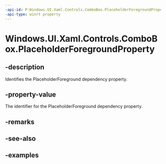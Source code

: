 ```yaml
---
-api-id: P:Windows.UI.Xaml.Controls.ComboBox.PlaceholderForegroundProperty
-api-type: winrt property
---
```


<!-- Property syntax.
public DependencyProperty PlaceholderForegroundProperty { get; }
-->

# Windows.UI.Xaml.Controls.ComboBox.PlaceholderForegroundProperty

## -description

Identifies the PlaceholderForeground dependency property.



## -property-value

The identifier for the PlaceholderForeground dependency property.

## -remarks

## -see-also

## -examples

